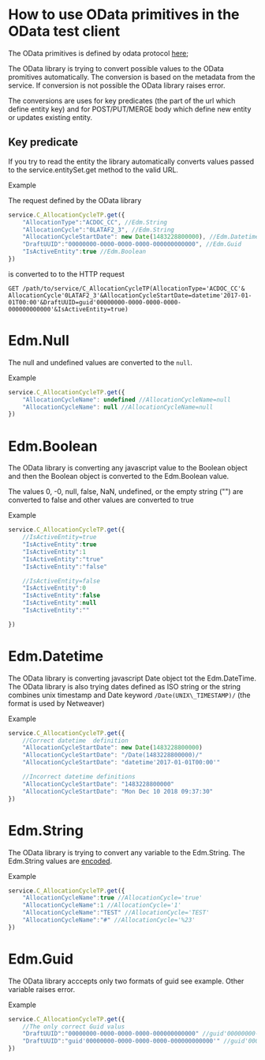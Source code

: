 # How to use OData primitives in the OData test client

The OData primitives is defined by odata protocol
[here](https://www.odata.org/documentation/odata-version-2-0/overview/#AbstractTypeSystem);

The OData library is trying to convert possible
values to the OData promitives automatically. The conversion
is based on the metadata from the service. If conversion is
not possible the OData library raises error.

The conversions are uses for key predicates (the part of the
url which define entity key) and for POST/PUT/MERGE body which
define new entity or updates existing entity.


## Key predicate

If you try to read the entity the library automatically
converts values passed to the service.entitySet.get method
to the valid URL.

Example

The request defined by the OData library

```javascript
service.C_AllocationCycleTP.get({
	"AllocationType":"ACDOC_CC", //Edm.String
	"AllocationCycle":"0LATAF2_3", //Edm.String
	"AllocationCycleStartDate": new Date(1483228800000), //Edm.Datetime
	"DraftUUID":"00000000-0000-0000-0000-000000000000", //Edm.Guid
	"IsActiveEntity":true //Edm.Boolean
})
```
is converted to to the HTTP request

```
GET /path/to/service/C_AllocationCycleTP(AllocationType='ACDOC_CC'& AllocationCycle'0LATAF2_3'&AllocationCycleStartDate=datetime'2017-01-01T00:00'&DraftUUID=guid'00000000-0000-0000-0000-000000000000'&IsActiveEntity=true)

```
# Edm.Null

The null and undefined values are converted to the `null`.

Example

```javascript
service.C_AllocationCycleTP.get({
	"AllocationCycleName": undefined //AllocationCycleName=null
	"AllocationCycleName": null //AllocationCycleName=null
})
```

# Edm.Boolean

The OData library is converting any javascript value
to the Boolean object and then the Boolean object is converted
to the Edm.Boolean value.

The values  0, -0, null, false, NaN, undefined, or the empty string ("")
are converted to false and other values are converted to true

Example

```javascript
service.C_AllocationCycleTP.get({
	//IsActiveEntity=true
	"IsActiveEntity":true
	"IsActiveEntity":1
	"IsActiveEntity":"true"
	"IsActiveEntity":"false"

	//IsActiveEntity=false
	"IsActiveEntity":0
	"IsActiveEntity":false
	"IsActiveEntity":null
	"IsActiveEntity":""

})
```
# Edm.Datetime

The OData library is converting javascript Date object
tot the Edm.DateTime. The OData library is also trying dates
defined as ISO string or the string combines unix timestamp
and Date keyword `/Date(UNIX\_TIMESTAMP)/` (the format is used by Netweaver)

Example

```javascript
service.C_AllocationCycleTP.get({
	//Correct datetime  definition
	"AllocationCycleStartDate": new Date(1483228800000)
	"AllocationCycleStartDate": "/Date(1483228800000)/"
	"AllocationCycleStartDate": "datetime'2017-01-01T00:00'"

	//Incorrect datetime definitions
	"AllocationCycleStartDate": "1483228800000"
	"AllocationCycleStartDate": "Mon Dec 10 2018 09:37:30"
})
```
# Edm.String

The OData library is trying to convert any variable to the
Edm.String. The Edm.String values are
[encoded](https://developer.mozilla.org/en-US/docs/Web/JavaScript/Reference/Global_Objects/encodeURIComponent).

Example

```javascript
service.C_AllocationCycleTP.get({
	"AllocationCycleName":true //AllocationCycle='true'
	"AllocationCycleName":1 //AllocationCycle='1'
	"AllocationCycleName":"TEST" //AllocationCycle='TEST'
	"AllocationCycleName":"#" //AllocationCycle='%23'
})
```
# Edm.Guid

The OData library acccepts only two formats of guid see example.
Other variable raises error.

Example

```javascript
service.C_AllocationCycleTP.get({
	//The only correct Guid valus
	"DraftUUID":"00000000-0000-0000-0000-000000000000" //guid'00000000-0000-0000-0000-000000000000'
	"DraftUUID":"guid'00000000-0000-0000-0000-000000000000'" //guid'00000000-0000-0000-0000-000000000000'
})
```
